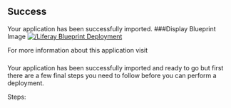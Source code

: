 [wl]: https://github.com/jayashreeigate/TeseRepo4/blob/master/Liferay%20Blueprint%20Deployment.jpg
## Success
Your application has been successfully imported.
###Display Blueprint Image 
[![/Liferay Blueprint Deployment][wl]][wl]

For more information about this application visit <webpage link>


###
Your application has been successfully imported and ready to go but first there are a few final steps you need to follow before you can perform a deployment.

Steps:
